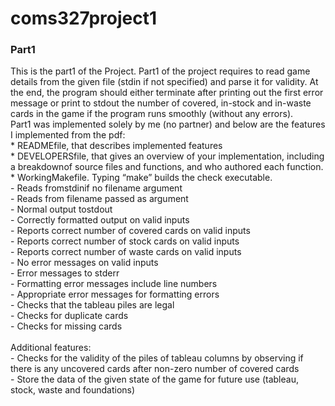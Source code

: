# coms327project1
### Part1
This is the part1 of the Project. Part1 of the project requires to read game details from the given file (stdin if not specified) and parse it for validity. At the end, the program should either terminate after printing out the first error message or print to stdout the number of covered, in-stock and in-waste cards in the game if the program runs smoothly (without any errors).
<br/>Part1 was implemented solely by me (no partner) and below are the features I implemented from the pdf: <br/>
	* READMEfile, that describes implemented features <br/>
	* DEVELOPERSfile, that gives an overview of your implementation, including a breakdownof source files and functions, and who authored each function. <br/>
	* WorkingMakefile.  Typing “make” builds the check executable. <br/>
	- Reads fromstdinif no filename argument <br/>
	- Reads from filename passed as argument <br/>
	- Normal output tostdout <br/>
	- Correctly formatted output on valid inputs <br/>
	- Reports correct number of covered cards on valid inputs <br/>
	- Reports correct number of stock cards on valid inputs <br/>
	- Reports correct number of waste cards on valid inputs <br/>
	- No error messages on valid inputs <br/>
	- Error messages to stderr <br/>
	- Formatting error messages include line numbers <br/>
	- Appropriate error messages for formatting errors <br/>
	- Checks that the tableau piles are legal <br/>
	- Checks for duplicate cards <br/>
	- Checks for missing cards <br/>
<br/>
Additional features: <br/>
	- Checks for the validity of the piles of tableau columns by observing if there is any uncovered cards after non-zero number of covered cards <br/>
	- Store the data of the given state of the game for future use (tableau, stock, waste and foundations) <br/>
